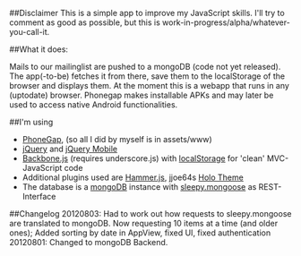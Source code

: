 ##Disclaimer
This is a simple app to improve my JavaScript skills.
I'll try to comment as good as possible, but this is work-in-progress/alpha/whatever-you-call-it.

##What it does: 

Mails to our mailinglist are pushed to a mongoDB (code not yet released). The app(-to-be) fetches it from there, save them to the localStorage of the browser and displays them.
At the moment this is a webapp that runs in any (uptodate) browser. Phonegap makes installable APKs and may later be used to access native Android functionalities.

##I'm using

* [PhoneGap](http://www.phonegap.com), (so all I did by myself is in assets/www)
* [jQuery](http://www.jquery.com) and [jQuery Mobile](http://www.jquerymobile.com)
* [Backbone.js](http://documentcloud.github.com/backbone/) (requires underscore.js) with [localStorage](https://github.com/jeromegn/Backbone.localStorage) for 'clean' MVC-JavaScript code
* Additional plugins used are [Hammer.js](https://github.com/eightmedia/hammer.js), jjoe64s [Holo Theme](https://github.com/jjoe64/jquery-mobile-android-themes)
* The database is a [mongoDB](https://mongodb.org/) instance with [sleepy.mongoose](https://github.com/kchodorow/sleepy.mongoose) as REST-Interface

##Changelog
20120803: Had to work out how requests to sleepy.mongoose are translated to mongoDB. Now requesting 10 items at a time (and older ones);
Added sorting by date in AppView, fixed UI, fixed authentication
20120801: Changed to mongoDB Backend.

